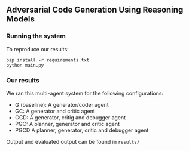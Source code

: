 ## Adversarial Code Generation Using Reasoning Models

### Running the system
To reproduce our results:
```
pip install -r requirements.txt
python main.py
```
### Our results
We ran this multi-agent system for the following configurations:
- G (baseline): A generator/coder agent
- GC: A generator and critic agent
- GCD: A generator, critig and debugger agent
- PGC: A planner, generator and critic agent
- PGCD A planner, generator, critic and debugger agent

Output and evaluated output can be found in `results/`
